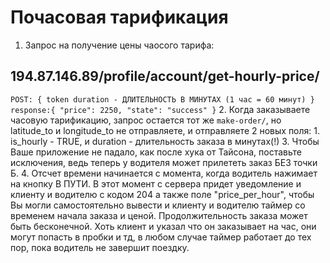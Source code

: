 # Почасовая тарификация
1. Запрос на получение цены чаосого тарифа: 
## 194.87.146.89/profile/account/get-hourly-price/
`
POST: {
  token
  duration - ДЛИТЕЛЬНОСТЬ В МИНУТАХ (1 час = 60 минут)
}
response:{
    "price": 2250,
    "state": "success"
}
`
2. Когда заказываете часовую тарификацию, запрос остается тот же `make-order/`, но latitude_to и longitude_to не отправляете, и отправляете 2 новых поля: 1. is_hourly - TRUE, и duration - длительность заказа в минутах(!)
3. Чтобы Ваше приложение не падало, как после хука от Тайсона, поставьте исключения, ведь теперь у водителя может прилететь заказ БЕЗ точки Б.
4. Отсчет времени начинается с момента, когда водитель нажимает на кнопку В ПУТИ. В этот момент с сервера придет уведомление и клиенту и водителю с кодом 204 а также полe "price_per_hour", чтобы Вы могли самостоятельно вывести и клиенту и водителю таймер со временем начала заказа и ценой. Продолжительность заказа может быть бесконечной. Хоть клиент и указал что он заказывает на час, они могут попасть в пробки и тд, в любом случае таймер работает до тех пор, пока водитель не завершит поездку.
